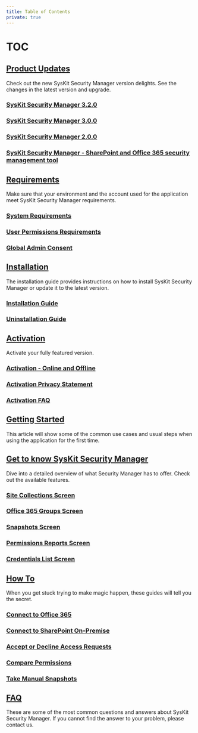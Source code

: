 ```yaml
---
title: Table of Contents
private: true
---
```


# TOC

## [Product Updates](https://github.com/SysKitTeam/docs-securitymanager/tree/33fc8f5a295444d9169b321f8e822ad70c8d46a3/product-updates/README.md)

Check out the new SysKit Security Manager version delights. See the changes in the latest version and upgrade.

### [SysKit Security Manager 3.2.0](https://github.com/SysKitTeam/docs-securitymanager/tree/33fc8f5a295444d9169b321f8e822ad70c8d46a3/security-manager-3-2-release-note.md)

### [SysKit Security Manager 3.0.0](https://github.com/SysKitTeam/docs-securitymanager/tree/33fc8f5a295444d9169b321f8e822ad70c8d46a3/security-manager-3-release-note.md)

### [SysKit Security Manager 2.0.0](https://github.com/SysKitTeam/docs-securitymanager/tree/33fc8f5a295444d9169b321f8e822ad70c8d46a3/security-manager-2-release-note.md)

### [SysKit Security Manager - SharePoint and Office 365 security management tool](https://github.com/SysKitTeam/docs-securitymanager/tree/33fc8f5a295444d9169b321f8e822ad70c8d46a3/security-manager-1-release-note.md)

## [Requirements](https://github.com/SysKitTeam/docs-securitymanager/tree/33fc8f5a295444d9169b321f8e822ad70c8d46a3/requirements/README.md)

Make sure that your environment and the account used for the application meet SysKit Security Manager requirements.

### [System Requirements](https://github.com/SysKitTeam/docs-securitymanager/tree/33fc8f5a295444d9169b321f8e822ad70c8d46a3/system-requirements.md)

### [User Permissions Requirements](https://github.com/SysKitTeam/docs-securitymanager/tree/33fc8f5a295444d9169b321f8e822ad70c8d46a3/user-permissions-requirements.md)

### [Global Admin Consent](https://github.com/SysKitTeam/docs-securitymanager/tree/33fc8f5a295444d9169b321f8e822ad70c8d46a3/global-admin-consent.md)

## [Installation](https://github.com/SysKitTeam/docs-securitymanager/tree/33fc8f5a295444d9169b321f8e822ad70c8d46a3/installation/README.md)

The installation guide provides instructions on how to install SysKit Security Manager or update it to the latest version.

### [Installation Guide](https://github.com/SysKitTeam/docs-securitymanager/tree/33fc8f5a295444d9169b321f8e822ad70c8d46a3/installation-guide.md)

### [Uninstallation Guide](https://github.com/SysKitTeam/docs-securitymanager/tree/33fc8f5a295444d9169b321f8e822ad70c8d46a3/uninstallation-guide.md)

## [Activation](https://github.com/SysKitTeam/docs-securitymanager/tree/33fc8f5a295444d9169b321f8e822ad70c8d46a3/activation/README.md)

Activate your fully featured version.

### [Activation - Online and Offline](https://github.com/SysKitTeam/docs-securitymanager/tree/33fc8f5a295444d9169b321f8e822ad70c8d46a3/online-offline-activation.md)

### [Activation Privacy Statement](https://github.com/SysKitTeam/docs-securitymanager/tree/33fc8f5a295444d9169b321f8e822ad70c8d46a3/activation-privacy-statement.md)

### [Activation FAQ](https://github.com/SysKitTeam/docs-securitymanager/tree/33fc8f5a295444d9169b321f8e822ad70c8d46a3/activation-faq.md)

## [Getting Started](https://github.com/SysKitTeam/docs-securitymanager/tree/33fc8f5a295444d9169b321f8e822ad70c8d46a3/getting-started/README.md)

This article will show some of the common use cases and usual steps when using the application for the first time.

### 

## [Get to know SysKit Security Manager](https://github.com/SysKitTeam/docs-securitymanager/tree/33fc8f5a295444d9169b321f8e822ad70c8d46a3/get-to-know-security-manager/README.md)

Dive into a detailed overview of what Security Manager has to offer. Check out the available features.

### [Site Collections Screen](https://github.com/SysKitTeam/docs-securitymanager/tree/33fc8f5a295444d9169b321f8e822ad70c8d46a3/site-collections-screen.md)

### [Office 365 Groups Screen](https://github.com/SysKitTeam/docs-securitymanager/tree/33fc8f5a295444d9169b321f8e822ad70c8d46a3/office-365-groups-screen.md)

### [Snapshots Screen](https://github.com/SysKitTeam/docs-securitymanager/tree/33fc8f5a295444d9169b321f8e822ad70c8d46a3/snapshots-screen.md)

### [Permissions Reports Screen](https://github.com/SysKitTeam/docs-securitymanager/tree/33fc8f5a295444d9169b321f8e822ad70c8d46a3/permissions-reports-screen.md)

### [Credentials List Screen](https://github.com/SysKitTeam/docs-securitymanager/tree/33fc8f5a295444d9169b321f8e822ad70c8d46a3/credentials-screen.md)

## [How To](https://github.com/SysKitTeam/docs-securitymanager/tree/33fc8f5a295444d9169b321f8e822ad70c8d46a3/how-to/README.md)

When you get stuck trying to make magic happen, these guides will tell you the secret.

### [Connect to Office 365](https://github.com/SysKitTeam/docs-securitymanager/tree/33fc8f5a295444d9169b321f8e822ad70c8d46a3/connect-to-office-365.md)

### [Connect to SharePoint On-Premise](https://github.com/SysKitTeam/docs-securitymanager/tree/33fc8f5a295444d9169b321f8e822ad70c8d46a3/connect-to-sharepoint-on-premise.md)

### [Accept or Decline Access Requests](https://github.com/SysKitTeam/docs-securitymanager/tree/33fc8f5a295444d9169b321f8e822ad70c8d46a3/accept-decline-access-requests.md)

### [Compare Permissions](https://github.com/SysKitTeam/docs-securitymanager/tree/33fc8f5a295444d9169b321f8e822ad70c8d46a3/compare-permissions.md)

### [Take Manual Snapshots](https://github.com/SysKitTeam/docs-securitymanager/tree/33fc8f5a295444d9169b321f8e822ad70c8d46a3/manual-snapshots.md)

## [FAQ](https://github.com/SysKitTeam/docs-securitymanager/tree/33fc8f5a295444d9169b321f8e822ad70c8d46a3/faq/README.md)

These are some of the most common questions and answers about SysKit Security Manager. If you cannot find the answer to your problem, please contact us.

### 

